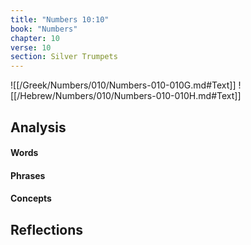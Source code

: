 ```yaml
---
title: "Numbers 10:10"
book: "Numbers"
chapter: 10
verse: 10
section: Silver Trumpets
---
```

![[/Greek/Numbers/010/Numbers-010-010G.md#Text]]
![[/Hebrew/Numbers/010/Numbers-010-010H.md#Text]]

## Analysis

#### Words

#### Phrases

#### Concepts

## Reflections
